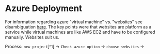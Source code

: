 Azure Deployment
=======================

For information regarding azure "virtual machine" vs. "websites" see disambiguation [here][1]. The key points were that websites are platform as a service while virtual machines are like AWS EC2 and have to be configured manually. Websites suit us.

Process: `new project`[^1] -> `Check azure option` -> `choose websites` ->

<!-- =========== Footnotes =================== -->
[^!1]: New .NET 4.5.1 MVC5 with API and unit tests 

<!-- =========== Links ======================= -->

[1]: http://www.developerfusion.com/article/148148/the-evolution-of-a-web-application-with-windows-azure/